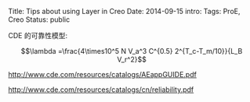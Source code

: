 Title: Tips about using Layer in Creo
Date: 2014-09-15
intro:
Tags: ProE, Creo
Status: public



CDE 的可靠性模型:

$$\lambda =\frac{4\times10^5 N V_a^3 C^{0.5} 2^{T_c-T_m/10}}{L_B V_r^2}$$

http://www.cde.com/resources/catalogs/AEappGUIDE.pdf



http://www.cde.com/resources/catalogs/cn/reliability.pdf